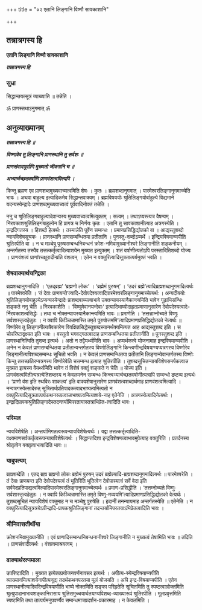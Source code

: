 +++
title = "०२ एतानि लिङ्गानि विष्णौ सावकाशानि"

+++


## तन्नात्रगस्य हि

**एतानि लिङ्गानि विष्णौ सावकाशानि**

***तन्नात्रगस्य हि***

### **सुधा**

सिद्धान्तयत्सूत्रं व्याख्याति ॥ तन्नेति ।

ॐ प्राणस्तथाऽनुगमात् ॐ

## **अनुव्याख्यानम्**

***तन्नात्रगस्य हि ॥***

***विष्णावेव तु लिङ्गानि प्राणस्थानि तु सर्वशः ॥***

***प्राणसंवादपूर्वाणि मुख्यतो जीवगानि च ॥***

***अभ्यार्चच्छतवर्षाणि प्राणवंशत्वमित्यपि ।***

किन्तु ब्रह्मण एव प्राणशब्दमुख्यवाच्यत्वमिति शेषः । कुतः । ब्रह्मशब्दानुगमात् । पारमेश्वरलिङ्गानुगमाच्चेति भावः । अथवा बाहुल्य इत्यादिकमेव सिद्धान्तवाक्यम् । ब्रह्मविषययोः श्रुतिलिङ्गयोर्बाहुल्ये विद्यमाने यदन्यस्येन्द्रादेः प्राणशब्दमुख्यवाच्यत्वं पूर्ववादिनोक्तं तन्नेति ।

ननु च श्रुतिलिङ्गबाहुल्यादेवान्यस्य मुख्यवाच्यत्वमित्युक्तम् । सत्यम् । तथाऽप्यस्त्यत्र वैषम्यम् । निरवकाशश्रुतिलिङ्गबाहुल्येन हि प्रागत्र च निर्णयः कृतः । एतानि तु सावकाशानीत्याह अत्रगस्येति । इन्द्रदिगतस्य । हिशब्दो हेत्वर्थः । तस्मान्नेति पूर्वेण सम्बन्धः । प्रमाणप्रसिद्धिद्योतको वा । आद्यस्तुशब्दो न्यायविशेषसूचकः । प्राणस्थानि प्राणसम्बन्धितया प्रतीतानि । पुनस्तु-शब्दोऽप्यर्थे । इन्द्रियविषयाण्यपीति श्रुतिरपीति वा । न च मञ्चेषु पुरुषसम्बन्धनिबन्धनं क्रोश-नमिवामुख्यानीश्वरे लिङ्गानीति शङ्कनीयम् । अन्तर्गतस्य तस्यैव तत्तत्कर्तृत्वादित्याशयेन मुख्यत इत्युक्तम् । शतं वर्षाणीत्यतोऽपि परस्तादितिशब्दो योज्यः । प्राणवंशत्वं प्राणांश्चक्षुरादीन्प्रति वंशत्वम् । एतेन न वक्तुरित्यादिसूत्रतात्पर्यमुक्तं भवति ।

### **शेषवाक्यार्थचन्द्रिका**

ब्रह्मशब्दानुगमादिति । ‘एतद्ब्रह्म’ ‘ब्रह्मणो लोकः’ । ‘ब्रह्मेमं पुरुषम्’ । ‘उदरं ब्रह्मे’त्यादिब्रह्मशब्दानुगमादित्यर्थः ॥ पारमेश्वरेति । ‘तं देवाः प्राणयन्ते’त्यादि-देवोपदेश्यत्वादिपारमेश्वरलिङ्गानुगमाच्चेत्यर्थः । अन्यदीययोः श्रुतिलिङ्गयोबाहुल्येऽप्यन्यस्येन्द्रादेः प्राशब्दवाच्यत्वाभावे उक्तन्यायस्यानैकान्त्यमिति भावेन गूढाभिसन्धिः शङ्कते ननु चेति ॥ निरवकाशेति । ‘विष्णुमेवानयन्देवाः’ इत्यादिभाष्योदाहृतप्रमाणानुसारेण देवोपदेश्यत्वादे-र्निरवकाशत्वसिद्धेः । तथा च नोक्तन्यायस्यानैकान्त्यमिति भावः ॥ प्रमाणेति । ‘तत्तन्नाम्नोच्यते विष्णुः सर्वशास्तृत्वहेतुतः । न क्वापि किञ्चिन्नामास्ति तमृते पुरुषोत्तममि’त्यादिप्रमाणप्रसिद्धिद्योतको नेत्यर्थः ॥ विष्णोरेव तु लिङ्गानीत्यत्रैवकारेण विवक्षितसिद्धेस्तुशब्दस्यानर्थक्यमित्यत आह आद्यस्तुशब्द इति । स चोपरिष्टाद्वक्ष्यत इति भावः । वस्तुतो भगवद्गतत्वादाह प्राणसम्बन्धितया प्रतीतानीति ॥ पुनस्तुशब्द इति । प्राणस्थानित्विति तुशब्द इत्यर्थः । अतो न तद्वैयर्थ्यमिति भावः । अप्यर्थकत्वे योजनामाह इन्द्रविषयाण्यपीति । अनेन न केवलं प्राणसम्बन्धितया प्रतीतान्यन्तर्गतस्य विष्णोर्लिङ्गानि किन्त्वणीन्द्रविषयाण्यप्यत्रगस्य विष्णोरेव लिङ्गानीत्यपिशब्दसम्बन्धः सूचितो भवति । न केवलं प्राणसम्बन्धितया प्रतीतानि लिङ्गान्येवान्तर्गतस्य विष्णोः किन्तु तत्तच्छतिरप्यत्रगस्य विष्णोरेवेति चसम्बन्ध इत्याह श्रुतिरपीति । तुशब्दसूचितन्यायविशेषसमर्पकत्वान्न मुख्यत इत्यस्य वैयर्थ्यमिति भावेन तं विशेषं वक्तुं शङ्कते न चेति ॥ योज्य इति । प्राणवंशत्वमितीत्यत्रत्येतिशब्दस्य न केवलमनेन सम्बन्धः किन्त्वभ्यार्चच्छतवर्षाणीत्यत्रापि सम्बन्धो द्रष्टव्य इत्यर्थः । ‘प्राणो वंश इति स्थविरः शाकल्य’ इति वाक्यशेषानुसारेण प्राणवंशत्वशब्दार्थमाह प्राणवंशत्वमित्यादि । नन्वत्रगस्येत्सादेरुत् सूत्रितार्थप्रतिपादकत्वादभाष्यत्वमित्यतो न वक्तुरित्यादिसूत्रतात्पर्यकथनरूपत्वान्नाभाष्यत्वमित्याशये-नाह एतेनेति । अत्रगस्येत्यादिनेत्यर्थः । इन्द्रादिप्रापकश्रुतिलिङ्गादेस्तदन्तर्यामिपरतायास्तत्राभिप्रेत-त्वादिति भावः ।

### **परिमल**

न्ययविशेषेति । अन्तर्यामिगतत्वरूपन्यायविशेषेत्यर्थः । यद्वा तत्तत्कर्तृत्वादिति- वक्ष्यमाणसर्वकर्तृत्वरूपन्यायविशेषेत्यर्थः । सिद्धान्तदिशा इन्द्रविशेषणत्वाभावमुपेत्याह वक्तुरिति । प्रतर्दनस्य श्रोतृत्वेन वक्तृत्वाभावादिति भावः ॥

### **यादुपत्यम्**

ब्रह्मशब्देति । एतद् ब्रह्म ब्रह्मणो लोकः ब्रह्मेमं पुरुषम् उदरं ब्रह्मेत्यादि-ब्रह्मशब्दानुगमादित्यर्थः ॥ पारमेश्वरेति । तं देवाः प्राणयन्त इति देवोपदेश्यत्वं तं भूतिरिति भूतित्वेन देवोपास्यत्वं सर्वे वेदा इति सर्ववेदप्रतिपाद्यत्वमित्यादिपारमेश्वरलिङ्गानुगमाच्चेत्यर्थः ॥ प्रमाण-प्रसिद्धीति । ‘तत्तम्नोच्यते विष्णुः सर्वशास्तृत्वहेतुतः । न क्वापि किञ्चिन्नामास्ति तमृते विष्णु-मव्ययमि’त्यादिप्रमाणप्रसिद्धिद्योतको वेत्यर्थः । तुशब्दसूचितं न्यायविशेषं वक्तुमाह न च मञ्चेषु पुरुषेति । इदानीं तनन्यायमाह अन्तर्गतस्येति ॥ एतेनेति । न वक्तुरित्यादिसूत्रत्रयेऽपीन्द्रादि-प्रापकश्रुतिलिङ्गानां तदन्तर्यामिपरतयाऽभिप्रेतत्वादिति भावः ।

### **श्रीनिवासतीर्थीया**

क्रोशनमिवामुख्यानीति । एवं प्राणादिसम्बन्धनिबन्धनानीश्वरे लिङ्गानीति न मुख्यत्वं तेषामिति भावः ॥ तदिति । प्राणसंवादीत्यर्थः । वंशत्वमाश्रयत्वम् ।

### **वाक्यार्थरत्नमाला**

उपरिष्टादिति । मुख्यत इत्येतत्प्रयोजनवर्णनावसर इत्यर्थः । अपीत्य-स्येन्द्रविषयाण्यपीति व्याख्यानमित्याशयेनापीत्यनूद्य तदर्थकथनपरतया मूलं योजयति । अपि इन्द्र-विषयाण्यपीति । एतेन प्राणस्थानीत्यादिवदिन्द्रविषयाणीति भाष्ये नोक्तमिति शङ्का परिहृतेति सूचितमिति तु स्पष्टत्वान्नोक्तमिति श्रुत्युपादानाभावशङ्कानिरासाय श्रुतिसमुच्चयार्थतयाप्यपिशब्द-व्याख्यारूपं श्रुतिरपीति । मूलप्रवृत्तमिति स्पष्टमिति तथा तात्पर्यमनुपवर्ण्यैव सम्बन्धमात्रप्रदर्शन-प्रकारमाह । न केवलमिति ।

